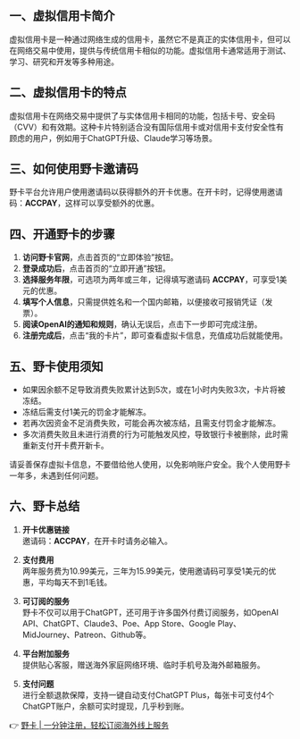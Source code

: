 ## 一、虚拟信用卡简介

虚拟信用卡是一种通过网络生成的信用卡，虽然它不是真正的实体信用卡，但可以在网络交易中使用，提供与传统信用卡相似的功能。虚拟信用卡通常适用于测试、学习、研究和开发等多种用途。

## 二、虚拟信用卡的特点

虚拟信用卡在网络交易中提供了与实体信用卡相同的功能，包括卡号、安全码（CVV）和有效期。这种卡片特别适合没有国际信用卡或对信用卡支付安全性有顾虑的用户，例如用于ChatGPT升级、Claude学习等场景。

## 三、如何使用野卡邀请码

野卡平台允许用户使用邀请码以获得额外的开卡优惠。在开卡时，记得使用邀请码：**ACCPAY**，这样可以享受额外的优惠。

## 四、开通野卡的步骤

1. **访问野卡官网**，点击首页的“立即体验”按钮。
2. **登录成功后**，点击首页的“立即开通”按钮。
3. **选择服务年限**，可选项为两年或三年，记得填写邀请码 **ACCPAY**，可享受1美元的优惠。
4. **填写个人信息**，只需提供姓名和一个国内邮箱，以便接收可报销凭证（发票）。
5. **阅读OpenAI的通知和规则**，确认无误后，点击下一步即可完成注册。
6. **注册完成后**，点击“我的卡片”，即可查看虚拟卡信息，充值成功后就能使用。

## 五、野卡使用须知

- 如果因余额不足导致消费失败累计达到5次，或在1小时内失败3次，卡片将被冻结。
- 冻结后需支付1美元的罚金才能解冻。
- 若再次因资金不足消费失败，可能会再次被冻结，且需支付罚金才能解冻。
- 多次消费失败且未进行消费的行为可能触发风控，导致银行卡被删除，此时需重新支付开卡费开新卡。

请妥善保存虚拟卡信息，不要借给他人使用，以免影响账户安全。我个人使用野卡一年多，未遇到任何问题。

## 六、野卡总结

1. **开卡优惠链接**  
   邀请码：**ACCPAY**，在开卡时请务必输入。

2. **支付费用**  
   两年服务费为10.99美元，三年为15.99美元，使用邀请码可享受1美元的优惠，平均每天不到1毛钱。

3. **可订阅的服务**  
   野卡不仅可以用于ChatGPT，还可用于许多国外付费订阅服务，如OpenAI API、ChatGPT、Claude3、Poe、App Store、Google Play、MidJourney、Patreon、Github等。

4. **平台附加服务**  
   提供贴心客服，赠送海外家庭网络环境、临时手机号及海外邮箱服务。

5. **支付问题**  
   进行全额退款保障，支持一键自动支付ChatGPT Plus，每张卡可支付4个ChatGPT账户，余额可实时提现，几乎秒到账。

👉 [野卡 | 一分钟注册，轻松订阅海外线上服务](https://bit.ly/bewildcard)